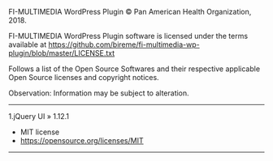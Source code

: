 FI-MULTIMEDIA WordPress Plugin © Pan American Health Organization, 2018.

FI-MULTIMEDIA WordPress Plugin software is licensed under the terms available at https://github.com/bireme/fi-multimedia-wp-plugin/blob/master/LICENSE.txt

Follows a list of the Open Source Softwares and their respective applicable Open Source licenses and copyright notices.

Observation: Information may be subject to alteration.

***
1.jQuery UI » 1.12.1

* MIT license
* https://opensource.org/licenses/MIT
***
